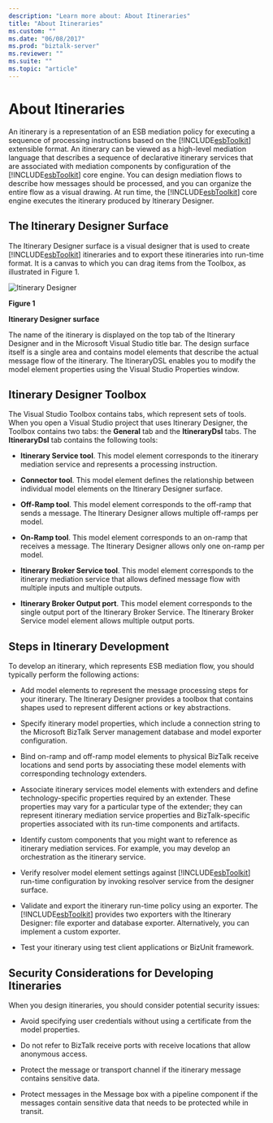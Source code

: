 ```yaml
---
description: "Learn more about: About Itineraries"
title: "About Itineraries"
ms.custom: ""
ms.date: "06/08/2017"
ms.prod: "biztalk-server"
ms.reviewer: ""
ms.suite: ""
ms.topic: "article"
---
```

# About Itineraries
An itinerary is a representation of an ESB mediation policy for executing a sequence of processing instructions based on the [!INCLUDE[esbToolkit](../includes/esbtoolkit-md.md)] extensible format. An itinerary can be viewed as a high-level mediation language that describes a sequence of declarative itinerary services that are associated with mediation components by configuration of the [!INCLUDE[esbToolkit](../includes/esbtoolkit-md.md)] core engine. You can design mediation flows to describe how messages should be processed, and you can organize the entire flow as a visual drawing. At run time, the [!INCLUDE[esbToolkit](../includes/esbtoolkit-md.md)] core engine executes the itinerary produced by Itinerary Designer.  
  
## The Itinerary Designer Surface  
 The Itinerary Designer surface is a visual designer that is used to create [!INCLUDE[esbToolkit](../includes/esbtoolkit-md.md)] itineraries and to export these itineraries into run-time format. It is a canvas to which you can drag items from the Toolbox, as illustrated in Figure 1.  
  
 ![Itinerary Designer](../esb-toolkit/media/ch5-itinerarydesigner.gif "Ch5-ItineraryDesigner")  
  
 **Figure 1**  
  
 **Itinerary Designer surface**  
  
 The name of the itinerary is displayed on the top tab of the Itinerary Designer and in the Microsoft Visual Studio title bar. The design surface itself is a single area and contains model elements that describe the actual message flow of the itinerary. The ItineraryDSL enables you to modify the model element properties using the Visual Studio Properties window.  
  
## Itinerary Designer Toolbox  
 The Visual Studio Toolbox contains tabs, which represent sets of tools. When you open a Visual Studio project that uses Itinerary Designer, the Toolbox contains two tabs: the **General** tab and the **ItineraryDsl** tabs. The **ItineraryDsl** tab contains the following tools:  
  
-   **Itinerary Service tool**. This model element corresponds to the itinerary mediation service and represents a processing instruction.  
  
-   **Connector tool**. This model element defines the relationship between individual model elements on the Itinerary Designer surface.  
  
-   **Off-Ramp tool**. This model element corresponds to the off-ramp that sends a message. The Itinerary Designer allows multiple off-ramps per model.  
  
-   **On-Ramp tool**. This model element corresponds to an on-ramp that receives a message. The Itinerary Designer allows only one on-ramp per model.  
  
-   **Itinerary Broker Service tool**. This model element corresponds to the itinerary mediation service that allows defined message flow with multiple inputs and multiple outputs.  
  
-   **Itinerary Broker Output port**. This model element corresponds to the single output port of the Itinerary Broker Service. The Itinerary Broker Service model element allows multiple output ports.  
  
## Steps in Itinerary Development  
 To develop an itinerary, which represents ESB mediation flow, you should typically perform the following actions:  
  
- Add model elements to represent the message processing steps for your itinerary. The Itinerary Designer provides a toolbox that contains shapes used to represent different actions or key abstractions.  
  
- Specify itinerary model properties, which include a connection string to the Microsoft BizTalk Server management database and model exporter configuration.  
  
- Bind on-ramp and off-ramp model elements to physical BizTalk receive locations and send ports by associating these model elements with corresponding technology extenders.  
  
- Associate itinerary services model elements with extenders and define technology-specific properties required by an extender. These properties may vary for a particular type of the extender; they can represent itinerary mediation service properties and BizTalk-specific properties associated with its run-time components and artifacts.  
  
- Identify custom components that you might want to reference as itinerary mediation services. For example, you may develop an orchestration as the itinerary service.  
  
- Verify resolver model element settings against [!INCLUDE[esbToolkit](../includes/esbtoolkit-md.md)] run-time configuration by invoking resolver service from the designer surface.  
  
- Validate and export the itinerary run-time policy using an exporter. The [!INCLUDE[esbToolkit](../includes/esbtoolkit-md.md)] provides two exporters with the Itinerary Designer: file exporter and database exporter. Alternatively, you can implement a custom exporter.  
  
- Test your itinerary using test client applications or BizUnit framework.  
  
## Security Considerations for Developing Itineraries  
 When you design itineraries, you should consider potential security issues:  
  
-   Avoid specifying user credentials without using a certificate from the model properties.  
  
-   Do not refer to BizTalk receive ports with receive locations that allow anonymous access.  
  
-   Protect the message or transport channel if the itinerary message contains sensitive data.  
  
-   Protect messages in the Message box with a pipeline component if the messages contain sensitive data that needs to be protected while in transit.
